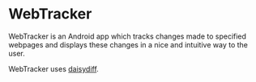 WebTracker
==========

WebTracker is an Android app which tracks changes made to specified webpages and displays these changes in a nice and intuitive way to the user.

WebTracker uses [daisydiff](https://github.com/liloboy/daisydiff).
